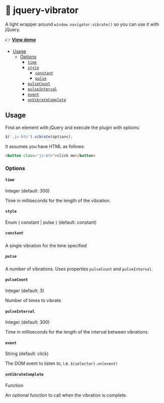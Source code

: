 # 📳 jquery-vibrator

A light wrapper around `window.navigator.vibrate()` so you can use it with jQuery.

👉 **[View demo](https://tinacious.github.io/jquery-vibrator/)**

- [Usage](#usage)
  - [Options](#options)
    - [`time`](#time)
    - [`style`](#style)
      - [`constant`](#constant)
      - [`pulse`](#pulse)
    - [`pulseCount`](#pulsecount)
    - [`pulseInterval`](#pulseinterval)
    - [`event`](#event)
    - [`onVibrateComplete`](#onvibratecomplete)


## Usage

Find an element with jQuery and execute the plugin with options:

```js
$('.js-btn').vibrate(options);
```

It assumes you have HTML as follows:

```html
<button class="js-btn">click me</button>
```

### Options

#### `time`

Integer (default: 300)

Time in milliseconds for the length of the vibration.


#### `style`

Enum ( constant | pulse ) (default: constant)

##### `constant`

A single vibration for the time specified

##### `pulse`

A number of vibrations. Uses properties `pulseCount` and `pulseInterval`.


#### `pulseCount`

Integer (default: 3)

Number of times to vibrate.


#### `pulseInterval`

Integer (default: 300)

Time in milliseconds for the length of the interval between vibrations.


#### `event`

String (default: click)

The DOM event to listen to, i.e. `$(selector).on(event)`


#### `onVibrateComplete`

Function

An optional function to call when the vibration is complete.
